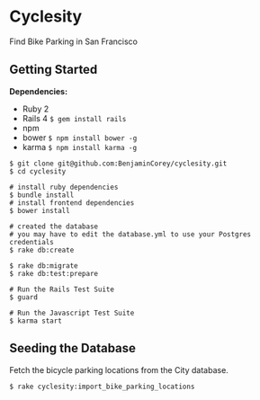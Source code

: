 # Cyclesity
Find Bike Parking in San Francisco

## Getting Started

**Dependencies:**
- Ruby 2
- Rails 4 `$ gem install rails`
- npm
- bower `$ npm install bower -g`
- karma `$ npm install karma -g`

```
$ git clone git@github.com:BenjaminCorey/cyclesity.git
$ cd cyclesity

# install ruby dependencies
$ bundle install
# install frontend dependencies
$ bower install

# created the database
# you may have to edit the database.yml to use your Postgres credentials
$ rake db:create

$ rake db:migrate
$ rake db:test:prepare

# Run the Rails Test Suite
$ guard

# Run the Javascript Test Suite
$ karma start
```

## Seeding the Database
Fetch the bicycle parking locations from the City database.
```
$ rake cyclesity:import_bike_parking_locations
```